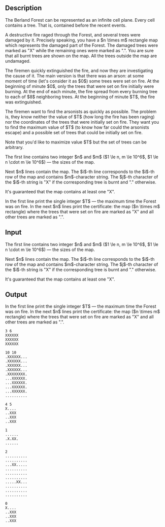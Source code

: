 ## Description

<div><p>The Berland Forest can be represented as an infinite cell plane. Every cell contains a tree. That is, contained before the recent events.</p><p>A destructive fire raged through the Forest, and several trees were damaged by it. Precisely speaking, you have a $n \times m$ rectangle map which represents the damaged part of the Forest. The damaged trees were marked as "<span class="tex-font-style-tt">X</span>" while the remaining ones were marked as "<span class="tex-font-style-tt">.</span>". <span class="tex-font-style-bf">You are sure that all burnt trees are shown on the map. All the trees outside the map are undamaged.</span></p><p>The firemen quickly extinguished the fire, and now they are investigating the cause of it. The main version is that there was an arson: at some moment of time (let's consider it as $0$) some trees were set on fire. At the beginning of minute $0$, only the trees that were set on fire initially were burning. At the end of each minute, the fire spread from every burning tree to each of $8$ neighboring trees. At the beginning of minute $T$, the fire was extinguished.</p><p>The firemen want to find the arsonists as quickly as possible. The problem is, they know neither the value of $T$ (how long the fire has been raging) nor the coordinates of the trees that were initially set on fire. They want you to find the maximum value of $T$ (to know how far could the arsonists escape) and a possible set of trees that could be initially set on fire.</p><p>Note that you'd like to maximize value $T$ but the set of trees can be arbitrary.</p></div><div class="input-specification"><p>The first line contains two integer $n$ and $m$ ($1 \le n, m \le 10^6$, $1 \le n \cdot m \le 10^6$) — the sizes of the map.</p><p>Next $n$ lines contain the map. The $i$-th line corresponds to the $i$-th row of the map and contains $m$-character string. The $j$-th character of the $i$-th string is "<span class="tex-font-style-tt">X</span>" if the corresponding tree is burnt and "<span class="tex-font-style-tt">.</span>" otherwise.</p><p>It's guaranteed that the map contains at least one "<span class="tex-font-style-tt">X</span>".</p></div><div class="output-specification"><p>In the first line print the single integer $T$ — the maximum time the Forest was on fire. In the next $n$ lines print the certificate: the map ($n \times m$ rectangle) where the trees that were set on fire are marked as "<span class="tex-font-style-tt">X</span>" and all other trees are marked as "<span class="tex-font-style-tt">.</span>".</p></div>

## Input

<p>The first line contains two integer $n$ and $m$ ($1 \le n, m \le 10^6$, $1 \le n \cdot m \le 10^6$) — the sizes of the map.</p><p>Next $n$ lines contain the map. The $i$-th line corresponds to the $i$-th row of the map and contains $m$-character string. The $j$-th character of the $i$-th string is "<span class="tex-font-style-tt">X</span>" if the corresponding tree is burnt and "<span class="tex-font-style-tt">.</span>" otherwise.</p><p>It's guaranteed that the map contains at least one "<span class="tex-font-style-tt">X</span>".</p>

## Output

<p>In the first line print the single integer $T$ — the maximum time the Forest was on fire. In the next $n$ lines print the certificate: the map ($n \times m$ rectangle) where the trees that were set on fire are marked as "<span class="tex-font-style-tt">X</span>" and all other trees are marked as "<span class="tex-font-style-tt">.</span>".</p>





```input1
3 6
XXXXXX
XXXXXX
XXXXXX
```




```input2
10 10
.XXXXXX...
.XXXXXX...
.XXXXXX...
.XXXXXX...
.XXXXXXXX.
...XXXXXX.
...XXXXXX.
...XXXXXX.
...XXXXXX.
..........
```




```input3
4 5
X....
..XXX
..XXX
..XXX
```




```output1
1
......
.X.XX.
......
```




```output2
2
..........
..........
...XX.....
..........
..........
..........
.....XX...
..........
..........
..........
```




```output3
0
X....
..XXX
..XXX
..XXX
```


